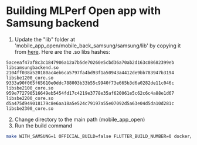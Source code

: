 # Building MLPerf Open app with Samsung backend

<!-- markdown-link-check-disable-next-line -->
1. Update the "lib" folder at 'mobile_app_open/mobile_back_samsung/samsung/lib' by copying it from [here](https://github.com/mlcommons/mobile_back_samsung/tree/submission_v2.1_samsung_backend/samsung_libs/mobile_back_samsung/samsung). Here are the .so libs hashes:
```
5aceeaf47af8c3c1847906a12a7b5de70260e5cbd36a70ab2d163c08682399eb  libsamsungbackend.so
2104ff038a520180ac4eb6ca5797fa4bd93f1a50943a4412de9bb783947b3194  libsbe1200_core.so
9333a90f065f65610e0ddc788003b33b55c9940f73e665b3d6a0282de11c046c  libsbe2100_core.so
959e772790516649eb5454fd17c4219e3778e35af620061e5c62c6c4a88e1d67  libsbe2200_core.so
d5a475d949018179c8e6aa18a5e524c79197a55e07092d5a63e04d5da10d281c  libsbe2300_core.so
```
2. Change directory to the main path (mobile_app_open)
3. Run the build command

```bash
make WITH_SAMSUNG=1 OFFICIAL_BUILD=false FLUTTER_BUILD_NUMBER=0 docker/flutter/android/release
```
